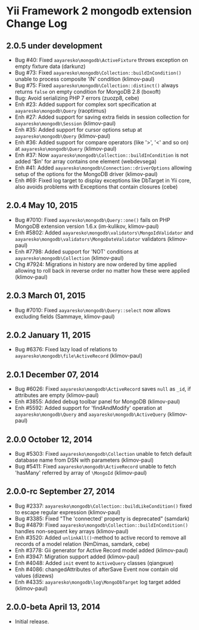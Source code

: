 Yii Framework 2 mongodb extension Change Log
============================================

2.0.5 under development
-----------------------

- Bug #40: Fixed `aayaresko\mongodb\ActiveFixture` throws exception on empty fixture data (darkunz)
- Bug #73: Fixed `aayaresko\mongodb\Collection::buildInCondition()` unable to process composite 'IN' condition (klimov-paul)
- Bug #75: Fixed `aayaresko\mongodb\Collection::distinct()` always returns `false` on empty condition for MongoDB 2.8 (boxoft)
- Bug: Avoid serializing PHP 7 errors (zuozp8, cebe)
- Enh #23: Added support for complex sort specification at `aayaresko\mongodb\Query` (raoptimus)
- Enh #27: Added support for saving extra fields in session collection for `aayaresko\mongodb\Session` (klimov-paul)
- Enh #35: Added support for cursor options setup at `aayaresko\mongodb\Query` (klimov-paul)
- Enh #36: Added support for compare operators (like '>', '<' and so on) at `aayaresko\mongodb\Query` (klimov-paul)
- Enh #37: Now `aayaresko\mongodb\Collection::buildInCondition` is not added '$in' for array contains one element (webdevsega)
- Enh #41: Added `aayaresko\mongodb\Connection::driverOptions` allowing setup of the options for the MongoDB driver (klimov-paul)
- Enh #69: Fixed log target to display exceptions like DbTarget in Yii core, also avoids problems with Exceptions that contain closures (cebe)


2.0.4 May 10, 2015
------------------

- Bug #7010: Fixed `aayaresko\mongodb\Query::one()` fails on PHP MongoDB extension version 1.6.x (im-kulikov, klimov-paul)
- Enh #5802: Added `aayaresko\mongodb\validators\MongoIdValidator` and `aayaresko\mongodb\validators\MongoDateValidator` validators (klimov-paul)
- Enh #7798: Added support for 'NOT' conditions at `aayaresko\mongodb\Collection` (klimov-paul)
- Chg #7924: Migrations in history are now ordered by time applied allowing to roll back in reverse order no matter how these were applied (klimov-paul)


2.0.3 March 01, 2015
--------------------

- Bug #7010: Fixed `aayaresko\mongodb\Query::select` now allows excluding fields (Sammaye, klimov-paul)


2.0.2 January 11, 2015
----------------------

- Bug #6376: Fixed lazy load of relations to `aayaresko\mongodb\file\ActiveRecord` (klimov-paul)


2.0.1 December 07, 2014
-----------------------

- Bug #6026: Fixed `aayaresko\mongodb\ActiveRecord` saves `null` as `_id`, if attributes are empty (klimov-paul)
- Enh #3855: Added debug toolbar panel for MongoDB (klimov-paul)
- Enh #5592: Added support for 'findAndModify' operation at `aayaresko\mongodb\Query` and `aayaresko\mongodb\ActiveQuery` (klimov-paul)


2.0.0 October 12, 2014
----------------------

- Bug #5303: Fixed `aayaresko\mongodb\Collection` unable to fetch default database name from DSN with parameters (klimov-paul)
- Bug #5411: Fixed `aayaresko\mongodb\ActiveRecord` unable to fetch 'hasMany' referred by array of `\MongoId` (klimov-paul)


2.0.0-rc September 27, 2014
---------------------------

- Bug #2337: `aayaresko\mongodb\Collection::buildLikeCondition()` fixed to escape regular expression (klimov-paul)
- Bug #3385: Fixed "The 'connected' property is deprecated" (samdark)
- Bug #4879: Fixed `aayaresko\mongodb\Collection::buildInCondition()` handles non-sequent key arrays (klimov-paul)
- Enh #3520: Added `unlinkAll()`-method to active record to remove all records of a model relation (NmDimas, samdark, cebe)
- Enh #3778: Gii generator for Active Record model added (klimov-paul)
- Enh #3947: Migration support added (klimov-paul)
- Enh #4048: Added `init` event to `ActiveQuery` classes (qiangxue)
- Enh #4086: changedAttributes of afterSave Event now contain old values (dizews)
- Enh #4335: `aayaresko\mongodb\log\MongoDbTarget` log target added (klimov-paul)


2.0.0-beta April 13, 2014
-------------------------

- Initial release.
